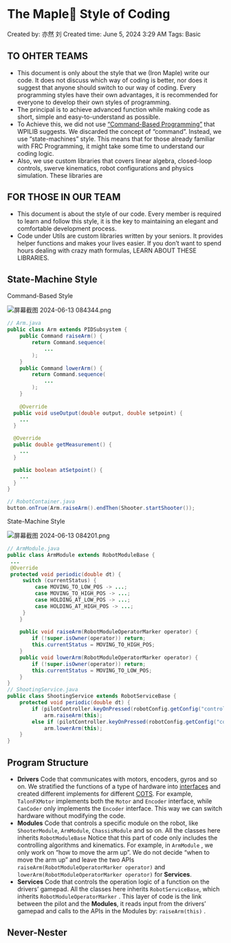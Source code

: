 # The Maple🍁 Style of Coding

Created by: 亦然 刘
Created time: June 5, 2024 3:29 AM
Tags: Basic

## TO OHTER TEAMS

- This document is only about the style that we (Iron Maple) write our code.  It does not discuss which way of coding is better, nor does it suggest that anyone should switch to our way of coding.  Every programming styles have their own advantages, it is recommended for everyone to develop their own styles of programming.
- The principal is to achieve advanced function while making code as short, simple and easy-to-understand as possible.
- To Achieve this, we did not use [“Command-Based Programming”](https://docs.wpilib.org/en/stable/docs/software/commandbased/index.html) that WPILIB suggests.  We discarded the concept of “command”.  Instead, we use “state-machines” style.  This means that for those already familiar with FRC Programming, it might take some time to understand our coding logic.
- Also, we use custom libraries that covers linear algebra, closed-loop controls, swerve kinematics, robot configurations and physics simulation.  These libraries are

## FOR THOSE IN OUR TEAM

- This document is about the style of our code.  Every member is required to learn and follow this style, it is the key to maintaining an elegant and comfortable development process.
- Code under Utils are custom libraries written by your seniors.  It provides helper functions and makes your lives easier.  If you don’t want to spend hours dealing with crazy math formulas, LEARN ABOUT THESE LIBRARIES.

## State-Machine Style

Command-Based Style

![屏幕截图 2024-06-13 084344.png](The%20Maple%F0%9F%8D%81%20Style%20of%20Coding%20639c7b8d9f0748c1a191f75358152093/%25E5%25B1%258F%25E5%25B9%2595%25E6%2588%25AA%25E5%259B%25BE_2024-06-13_084344.png)

```java
// Arm.java
public class Arm extends PIDSubsystem {
	public Command raiseArm() {
		return Command.sequence(
			...
		);
	}
	public Command lowerArm() {
		return Command.sequence(
			...
		);
	}
	
	@Override
  public void useOutput(double output, double setpoint) {
    ...
  }

  @Override
  public double getMeasurement() {
    ...
  }

  public boolean atSetpoint() {
    ...
  }
}

// RobotContainer.java
button.onTrue(Arm.raiseArm().endThen(Shooter.startShooter());
```

State-Machine Style

![屏幕截图 2024-06-13 084201.png](The%20Maple%F0%9F%8D%81%20Style%20of%20Coding%20639c7b8d9f0748c1a191f75358152093/%25E5%25B1%258F%25E5%25B9%2595%25E6%2588%25AA%25E5%259B%25BE_2024-06-13_084201.png)

```java
// ArmModule.java
public class ArmModule extends RobotModuleBase {
 ...
 @Override
 protected void periodic(double dt) {
	 switch (currentStatus) {
		 case MOVING_TO_LOW_POS -> ...;
		 case MOVING_TO_HIGH_POS -> ...;
		 case HOLDING_AT_LOW_POS -> ...;
		 case HOLDING_AT_HIGH_POS -> ...;
	 }
	}
	
	public void raiseArm(RobotModuleOperatorMarker operator) {
		if (!super.isOwner(operator)) return;
		this.currentStatus = MOVING_TO_HIGH_POS;
	}
	public void lowerArm(RobotModuleOperatorMarker operator) {
		if (!super.isOwner(operator)) return;
		this.currentStatus = MOVING_TO_LOW_POS;
	}
}
// ShootingService.java
public class ShootingService extends RobotServiceBase {
	protected void periodic(double dt) {
		if (pilotController.keyOnPressed(robotConfig.getConfig("controls/raiseArmButtonID")) 
			arm.raiseArm(this);
		else if (pilotController.keyOnPressed(robotConfig.getConfig("controls/lowerArmButtonID")) 
			arm.lowerArm(this);
	}
}
```

## Program Structure

- **Drivers** Code that communicates with motors, encoders, gyros and so on. We stratified the functions of a type of hardware into [interfaces](https://www.w3schools.com/java/java_interface.asp) and created different implements for different [COTS](https://docs.wpilib.org/en/stable/docs/software/frc-glossary.html#term-COTS).  For example, `TalonFXMotor` implements both the `Motor` and `Encoder` interface, while `CanCoder` only implements the `Encoder` interface.  This way we can switch hardware without modifying the code.
- **Modules** Code that controls a specific module on the robot, like `ShooterModule`, `ArmModule`, `ChassisModule` and so on.  All the classes here inherits `RobotModuleBase`  Notice that this part of code only includes the controlling algorithms and kinematics.  For example, in `ArmModule` , we only work on “how to move the arm up”.  We do not decide “when to move the arm up” and leave the two APIs `raiseArm(RobotModuleOperatorMarker operator)` and `lowerArm(RobotModuleOperatorMarker operator)` for **Services**.
- **Services** Code that controls the operation logic of a function on the drivers’ gamepad.  All the classes here inherits `RobotServiceBase`, which inherits `RobotModuleOperatorMarker` .  This layer of code is the link between the pilot and the **Modules**, it reads input from the drivers’ gamepad and calls to the APIs in the Modules by: `raiseArm(this)` .

## Never-Nester
